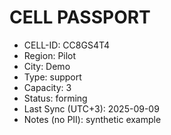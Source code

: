 ﻿# CELL PASSPORT
- CELL-ID: CC8GS4T4
- Region: Pilot
- City: Demo
- Type: support
- Capacity: 3
- Status: forming
- Last Sync (UTC+3): 2025-09-09
- Notes (no PII): synthetic example

